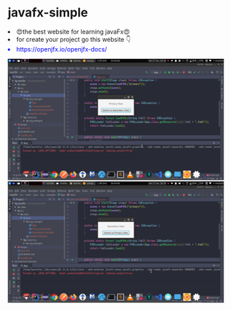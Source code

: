 # javafx-simple
  <li>😍the best website for learning javaFx😍</li>
  <li>for create your project go this website 👇</li>
  <li style="color: blue"> https://openjfx.io/openjfx-docs/</li>

![](src/main/resources/images/1.png)
![](src/main/resources/images/2.png)

